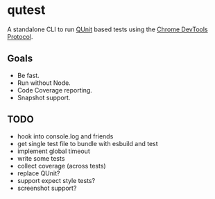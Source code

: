 # qutest

A standalone CLI to run [QUnit](QUnit) based tests using the
[Chrome DevTools Protocol](ChromeDP).

## Goals

- Be fast.
- Run without Node.
- Code Coverage reporting.
- Snapshot support.

## TODO

- hook into console.log and friends
- get single test file to bundle with esbuild and test
- implement global timeout
- write some tests
- collect coverage (across tests)
- replace QUnit?
- support expect style tests?
- screenshot support?

[qunit]: https://qunitjs.com/
[chromedp]: https://chromedevtools.github.io/devtools-protocol/
